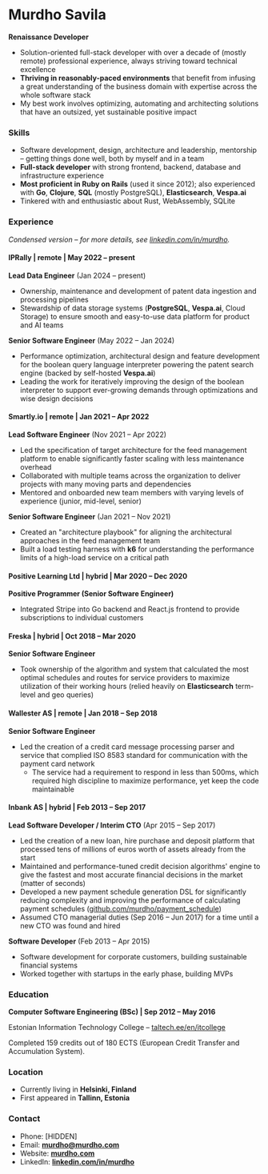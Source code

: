 # Murdho Savila

**Renaissance Developer**

* Solution-oriented full-stack developer with over a decade of (mostly remote) professional experience, always striving toward technical excellence
* **Thriving in reasonably-paced environments** that benefit from infusing a great understanding of the business domain with expertise across the whole software stack
* My best work involves optimizing, automating and architecting solutions that have an outsized, yet sustainable positive impact



### Skills

* Software development, design, architecture and leadership, mentorship – getting things done well, both by myself and in a team
* **Full-stack developer** with strong frontend, backend, database and infrastructure experience
* **Most proficient in Ruby on Rails** (used it since 2012); also experienced with **Go**, **Clojure**, **SQL** (mostly PostgreSQL), **Elasticsearch**, **Vespa.ai**
* Tinkered with and enthusiastic about Rust, WebAssembly, SQLite



### Experience

*Condensed version – for more details, see [linkedin.com/in/murdho](https://linkedin.com/in/murdho).*

#### IPRally | remote | May 2022 – present

**Lead Data Engineer** (Jan 2024 – present)

* Ownership, maintenance and development of patent data ingestion and processing pipelines
* Stewardship of data storage systems (**PostgreSQL**, **Vespa.ai**, Cloud Storage) to ensure smooth and easy-to-use data platform for product and AI teams

**Senior Software Engineer** (May 2022 – Jan 2024)

* Performance optimization, architectural design and feature development for the boolean query language interpreter powering the patent search engine (backed by self-hosted **Vespa.ai**)
* Leading the work for iteratively improving the design of the boolean interpreter to support ever-growing demands through optimizations and wise design decisions



#### Smartly.io | remote | Jan 2021 – Apr 2022

**Lead Software Engineer** (Nov 2021 – Apr 2022)

* Led the specification of target architecture for the feed management platform to enable significantly faster scaling with less maintenance overhead
* Collaborated with multiple teams across the organization to deliver projects with many moving parts and dependencies 
* Mentored and onboarded new team members with varying levels of experience (junior, mid-level, senior)

**Senior Software Engineer** (Jan 2021 – Nov 2021)

* Created an "architecture playbook" for aligning the architectural approaches in the feed management team
* Built a load testing harness with **k6** for understanding the performance limits of a high-load service on a critical path



#### Positive Learning Ltd | hybrid | Mar 2020 – Dec 2020

**Positive Programmer (Senior Software Engineer)**

* Integrated Stripe into Go backend and React.js frontend to provide subscriptions to individual customers



#### Freska | hybrid | Oct 2018 – Mar 2020

**Senior Software Engineer**

* Took ownership of the algorithm and system that calculated the most optimal schedules and routes for service providers to maximize utilization of their working hours (relied heavily on **Elasticsearch** term-level and geo queries)



#### Wallester AS | remote | Jan 2018 – Sep 2018

**Senior Software Engineer**

* Led the creation of a credit card message processing parser and service that complied ISO 8583 standard for communication with the payment card network
  - The service had a requirement to respond in less than 500ms, which required high discipline to maximize performance, yet keep the code maintainable



#### Inbank AS | hybrid | Feb 2013 – Sep 2017

**Lead Software Developer / Interim CTO** (Apr 2015 – Sep 2017)

* Led the creation of a new loan, hire purchase and deposit platform that processed tens of millions of euros worth of assets already from the start
* Maintained and performance-tuned credit decision algorithms' engine to give the fastest and most accurate financial decisions in the market (matter of seconds)
* Developed a new payment schedule generation DSL for significantly reducing complexity and improving the performance of calculating payment schedules ([github.com/murdho/payment_schedule](https://github.com/murdho/payment_schedule))
* Assumed CTO managerial duties (Sep 2016 – Jun 2017) for a time until a new CTO was found and hired

**Software Developer** (Feb 2013 – Apr 2015)

* Software development for corporate customers, building sustainable financial systems
* Worked together with startups in the early phase, building MVPs



### Education

**Computer Software Engineering (BSc) | Sep 2012 – May 2016**

Estonian Information Technology College – [taltech.ee/en/itcollege](https://taltech.ee/en/itcollege)

Completed 159 credits out of 180 ECTS (European Credit Transfer and Accumulation System).



### Location

* Currently living in **Helsinki, Finland**
* First appeared in **Tallinn, Estonia**



### Contact

* Phone: [HIDDEN]
* Email: **[murdho@murdho.com](mailto:murdho@murdho.com)**
* Website: **[murdho.com](https://murdho.com)**
* LinkedIn: **[linkedin.com/in/murdho](https://linkedin.com/in/murdho)**
